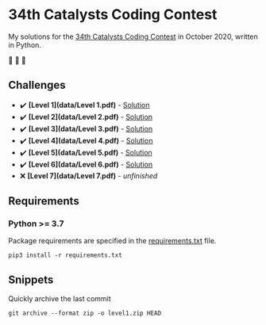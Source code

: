 # 34th Catalysts Coding Contest

My solutions for the [34th Catalysts Coding Contest](https://codingcontest.org/) in October 2020, written in Python.

:goat: :goat: :goat:

## Challenges

- :heavy_check_mark: **[Level 1](data/Level 1.pdf)** - [Solution](/../blob/a8a47b4a94d08b0ca0a7b795a5bedf53b68f7690/src/contest.py)
- :heavy_check_mark: **[Level 2](data/Level 2.pdf)** - [Solution](/../blob/bbbf307f61b8481185b12b445fbe285b72f574ff/src/contest.py)
- :heavy_check_mark: **[Level 3](data/Level 3.pdf)** - [Solution](/../blob/e9c9234e731041f49b946102aa6bb07ba3c97ecd/src/contest.py)
- :heavy_check_mark: **[Level 4](data/Level 4.pdf)** - [Solution](/../blob/1527f05c1c0a94febb219cea74f960ebbd4645c2/src/contest.py)
- :heavy_check_mark: **[Level 5](data/Level 5.pdf)** - [Solution](/../blob/1dc0426722410a6666c9d77c392565e35214ca33/src/contest.py)
- :heavy_check_mark: **[Level 6](data/Level 6.pdf)** - [Solution](/../blob/1c35cbd8a749f6211e5d11e304edacaa9cef8914/src/contest.py)
- :x: **[Level 7](data/Level 7.pdf)** - *unfinished*

## Requirements

### Python >= 3.7

Package requirements are specified in the [requirements.txt](requirements.txt) file.

```
pip3 install -r requirements.txt
```

## Snippets

Quickly archive the last commit

```
git archive --format zip -o level1.zip HEAD
```
